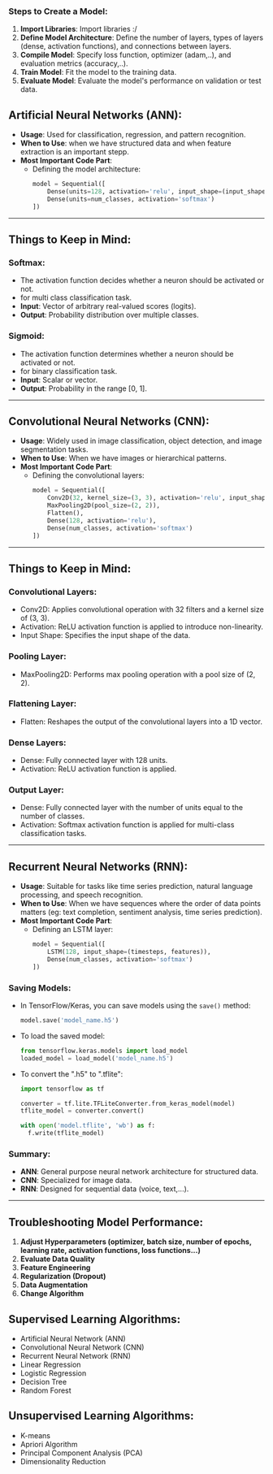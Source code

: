 ### Steps to Create a Model:
  1. **Import Libraries**: Import libraries :/
  2. **Define Model Architecture**: Define the number of layers, types of layers (dense, activation functions), and connections between layers.
  3. **Compile Model**: Specify loss function, optimizer (adam,..), and evaluation metrics (accuracy,..).
  4. **Train Model**: Fit the model to the training data.
  5. **Evaluate Model**: Evaluate the model's performance on validation or test data.

## Artificial Neural Networks (ANN):
- **Usage**: Used for classification, regression, and pattern recognition.
- **When to Use**: when we have structured data and when feature extraction is an important stepp.
- **Most Important Code Part**:
  - Defining the model architecture:
    ```python
    model = Sequential([
        Dense(units=128, activation='relu', input_shape=(input_shape,)),
        Dense(units=num_classes, activation='softmax')
    ])
    ```

---

## Things to Keep in Mind:

### Softmax:
- The activation function decides whether a neuron should be activated or not.
- for multi class classification task.
- **Input**: Vector of arbitrary real-valued scores (logits).
- **Output**: Probability distribution over multiple classes.

### Sigmoid:
- The activation function determines whether a neuron should be activated or not.
- for binary classification task.
- **Input**: Scalar or vector.
- **Output**: Probability in the range [0, 1].

---

## Convolutional Neural Networks (CNN):
- **Usage**: Widely used in image classification, object detection, and image segmentation tasks.
- **When to Use**: When we have images or hierarchical patterns.
- **Most Important Code Part**:
  - Defining the convolutional layers:
    ```python
    model = Sequential([
        Conv2D(32, kernel_size=(3, 3), activation='relu', input_shape=input_shape),
        MaxPooling2D(pool_size=(2, 2)),
        Flatten(),
        Dense(128, activation='relu'),
        Dense(num_classes, activation='softmax')
    ])
    ```
---

## Things to Keep in Mind:

### Convolutional Layers:
  - Conv2D: Applies convolutional operation with 32 filters and a kernel size of (3, 3).
  - Activation: ReLU activation function is applied to introduce non-linearity.
  - Input Shape: Specifies the input shape of the data.
  
### Pooling Layer:
  - MaxPooling2D: Performs max pooling operation with a pool size of (2, 2).

### Flattening Layer:
  - Flatten: Reshapes the output of the convolutional layers into a 1D vector.

### Dense Layers:
  - Dense: Fully connected layer with 128 units.
  - Activation: ReLU activation function is applied.
  
### Output Layer:
  - Dense: Fully connected layer with the number of units equal to the number of classes.
  - Activation: Softmax activation function is applied for multi-class classification tasks.

---

## Recurrent Neural Networks (RNN):
- **Usage**: Suitable for tasks like time series prediction, natural language processing, and speech recognition.
- **When to Use**: When we have sequences where the order of data points matters (eg: text completion, sentiment analysis, time series prediction).
- **Most Important Code Part**:
  - Defining an LSTM layer:
    ```python
    model = Sequential([
        LSTM(128, input_shape=(timesteps, features)),
        Dense(num_classes, activation='softmax')
    ])
    ```

### Saving Models:
- In TensorFlow/Keras, you can save models using the `save()` method:
  ```python
  model.save('model_name.h5')
  ```
- To load the saved model:
  ```python
  from tensorflow.keras.models import load_model
  loaded_model = load_model('model_name.h5')
  ```
  
- To convert the ".h5" to ".tflite":
  ```python
  import tensorflow as tf

  converter = tf.lite.TFLiteConverter.from_keras_model(model)
  tflite_model = converter.convert()
  
  with open('model.tflite', 'wb') as f:
    f.write(tflite_model)
  ```

	

### Summary:
- **ANN**: General purpose neural network architecture for structured data.
- **CNN**: Specialized for image data.
- **RNN**: Designed for sequential data (voice, text,...).

-----

## Troubleshooting Model Performance:

1. **Adjust Hyperparameters (optimizer, batch size, number of epochs, learning rate, activation functions, loss functions...)**
2. **Evaluate Data Quality**
3. **Feature Engineering**
4. **Regularization (Dropout)**
5. **Data Augmentation**
6. **Change Algorithm**

## Supervised Learning Algorithms:
- Artificial Neural Network (ANN)
- Convolutional Neural Network (CNN)
- Recurrent Neural Network (RNN)
- Linear Regression
- Logistic Regression
- Decision Tree
- Random Forest

## Unsupervised Learning Algorithms:
- K-means
- Apriori Algorithm
- Principal Component Analysis (PCA)
- Dimensionality Reduction

